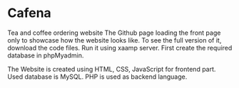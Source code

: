 # Cafena
 Tea and coffee ordering website
 The Github page loading the front page only to showcase how the website looks like. 
 To see the full version of it, download the code files.
 Run it using xaamp server.
 First create the required database in phpMyadmin.
 
 The Website is created using HTML, CSS, JavaScript for frontend part.
 Used database is MySQL. PHP is used as backend language.
